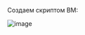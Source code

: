 



Создаем скриптом ВМ:

![image](https://user-images.githubusercontent.com/92969676/189821817-8726333e-0838-4c86-b9a3-1f6a602c94a7.png)
